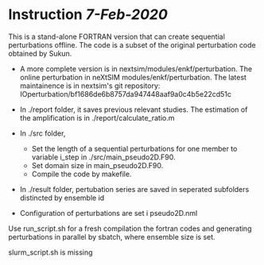 # Instruction _7-Feb-2020_
This is a stand-alone FORTRAN version that can create sequential perturbations offline. The code is a subset of the original perturbation code obtained by Sukun. 
- A more complete version is in nextsim/modules/enkf/perturbation.
The online perturbation in neXtSIM modules/enkf/perturbation. The latest maintainence is in nextsim's git repository: IOperturbation/bf1686de6b8757da947448aaf9a0c4b5e22cd51c

- In ./report folder, it saves previous relevant studies. The estimation of the amplification is in ./report/calculate_ratio.m 

- In ./src folder,     
    - Set the length of a sequential perturbations for one member to variable i_step in ./src/main_pseudo2D.F90.
    - Set domain size in main_pseudo2D.F90.
    - Compile the code by makefile.

- In ./result folder, pertubation series are saved in seperated subfolders distincted by ensemble id

- Configuration of perturbations are set i pseudo2D.nml

Use run_script.sh for a fresh compilation the fortran codes and generating perturbations in parallel by sbatch, where ensemble size is set.

slurm_script.sh is missing